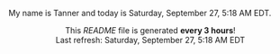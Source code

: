 My name is Tanner and today is Saturday, September 27, 5:18 AM EDT.

<p align="center">This <i>README</i> file is generated <b>every 3 hours</b>!</br>Last refresh: Saturday, September 27, 5:18 AM EDT<br /></p>

